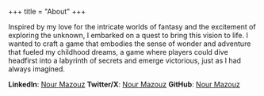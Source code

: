 +++
title = "About"
+++

Inspired by my love for the intricate worlds of fantasy and the excitement of
exploring the unknown, I embarked on a quest to bring this vision to life. I
wanted to craft a game that embodies the sense of wonder and adventure that
fueled my childhood dreams, a game where players could dive headfirst into a
labyrinth of secrets and emerge victorious, just as I had always imagined.

**LinkedIn**: [Nour Mazouz](https://www.linkedin.com/in/nour-mazouz-394309255/)
**Twitter/X**: [Nour Mazouz](https://x.com/freakinlight)
**GitHub**: [Nour Mazouz](https://github.com/freakinlight)

